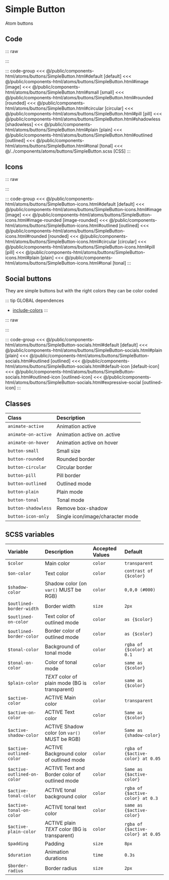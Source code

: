 # Simple Button
<Badge type="tip">Atom</Badge> <Badge type="info">buttons</Badge>

## Code

::: raw
<div class="dev-section">
    <!--@include: ../../public/components-html/atoms/buttons/SimpleButton.html -->
</div>
:::

::: code-group
<<< @/public/components-html/atoms/buttons/SimpleButton.html#default [default]
<<< @/public/components-html/atoms/buttons/SimpleButton.html#image [image]
<<< @/public/components-html/atoms/buttons/SimpleButton.html#small [small]
<<< @/public/components-html/atoms/buttons/SimpleButton.html#rounded [rounded]
<<< @/public/components-html/atoms/buttons/SimpleButton.html#circular [circular]
<<< @/public/components-html/atoms/buttons/SimpleButton.html#pill [pill]
<<< @/public/components-html/atoms/buttons/SimpleButton.html#shadowless [shadowless]
<<< @/public/components-html/atoms/buttons/SimpleButton.html#plain [plain]
<<< @/public/components-html/atoms/buttons/SimpleButton.html#outlined [outlined]
<<< @/public/components-html/atoms/buttons/SimpleButton.html#tonal [tonal]
<<< @/../components/atoms/buttons/SimpleButton.scss [CSS]
:::

## Icons

::: raw
<div class="dev-section">
    <!--@include: ../../public/components-html/atoms/buttons/SimpleButton-icons.html -->
</div>
:::

::: code-group
<<< @/public/components-html/atoms/buttons/SimpleButton-icons.html#default [default]
<<< @/public/components-html/atoms/buttons/SimpleButton-icons.html#image [image]
<<< @/public/components-html/atoms/buttons/SimpleButton-icons.html#image-rounded [image-rounded]
<<< @/public/components-html/atoms/buttons/SimpleButton-icons.html#outlined [outlined]
<<< @/public/components-html/atoms/buttons/SimpleButton-icons.html#rounded [rounded]
<<< @/public/components-html/atoms/buttons/SimpleButton-icons.html#circular [circular]
<<< @/public/components-html/atoms/buttons/SimpleButton-icons.html#pill [pill]
<<< @/public/components-html/atoms/buttons/SimpleButton-icons.html#plain [plain]
<<< @/public/components-html/atoms/buttons/SimpleButton-icons.html#tonal [tonal]
:::

## Social buttons
They are simple buttons but with the right colors they can be color coded

::: tip GLOBAL dependences
- [include-colors](/global/includers/colors.md)
:::

::: raw
<div class="dev-section">
    <!--@include: ../../public/components-html/atoms/buttons/SimpleButton-socials.html -->
</div>
:::

::: code-group
<<< @/public/components-html/atoms/buttons/SimpleButton-socials.html#default [default]
<<< @/public/components-html/atoms/buttons/SimpleButton-socials.html#plain [plain]
<<< @/public/components-html/atoms/buttons/SimpleButton-socials.html#outlined [outlined]
<<< @/public/components-html/atoms/buttons/SimpleButton-socials.html#default-icon [default-icon]
<<< @/public/components-html/atoms/buttons/SimpleButton-socials.html#outlined-icon [outlined-icon]
<<< @/public/components-html/atoms/buttons/SimpleButton-socials.html#expressive-social [outlined-icon]
:::


## Classes

| Class                | Description                      |
|:---------------------|:---------------------------------|
| `animate-active`     | Animation active                 |
| `animate-on-active`  | Animation active on .active      |
| `animate-on-hover`   | Animation active on hover        |
| `button-small`       | Small size                       |
| `button-rounded`     | Rounded border                   |
| `button-circular`    | Circular border                  |
| `button-pill`        | Pill border                      |
| `button-outlined`    | Outlined mode                    |
| `button-plain`       | Plain mode                       |
| `button-tonal`       | Tonal mode                       |
| `button-shadowless`  | Remove box-shadow                |
| `button-icon-only`   | Single icon/image/character mode |

## SCSS variables

| Variable                    | Description                                    | Accepted Values | Default                           |
|:----------------------------|:-----------------------------------------------|:----------------|:----------------------------------|
| `$color`                    | Main color                                     | `color`         | `transparent`                     |
| `$on-color`                 | Text color                                     | `color`         | `contrast of {$color}`            |
| `$shadow-color`             | Shadow color (on `var()` MUST be RGB)          | `color`         | `0,0,0 (#000)`                    | 
| `$outlined-border-width`    | Border width                                   | `size`          | `2px`                             |
| `$outlined-on-color`        | Text color of outlined mode                    | `color`         | `as {$color}`                     |
| `$outlined-border-color`    | Border color of outlined mode                  | `color`         | `as {$color}`                     |
| `$tonal-color`              | Background of tonal mode                       | `color`         | `rgba of {$color} at 0.1`         |
| `$tonal-on-color`           | Color of tonal mode                            | `color`         | `same as {$color}`                |
| `$plain-color`              | *TEXT* color of plain mode (BG is transparent) | `color`         | `same as {$color}`                |
| `$active-color`             | ACTIVE Main color                              | `color`         | `transparent`                     |
| `$active-on-color`          | ACTIVE Text color                              | `color`         | `Same as {$color}`                |
| `$active-shadow-color`      | ACTIVE Shadow color (on `var()` MUST be RGB)   | `color`         | `Same as {shadow-color}`          |
| `$active-outlined-color`    | ACTIVE Background color of outlined mode       | `color`         | `rgba of {$active-color} at 0.05` |
| `$active-outlined-on-color` | ACTIVE Text and Border color of outlined mode  | `color`         | `Same as {$active-color}`         |
| `$active-tonal-color`       | ACTIVE tonal background color                  | `color`         | `rgba of {$active-color} at 0.3`  |
| `$active-tonal-on-color`    | ACTIVE tonal text color                        | `color`         | `same as {$active-color}`         |
| `$active-plain-color`       | ACTIVE plain *TEXT* color (BG is transparent)  | `color`         | `rgba of {$active-color} at 0.05` |
| `$padding`                  | Padding                                        | `size`          | `8px`                             |
| `$duration`                 | Animation durations                            | `time`          | `0.3s`                            |
| `$border-radius`            | Border radius                                  | `size`          | `2px`                             |

<style lang="scss">
@use "docs/theme.scss" as theme;
@use "components/atoms/buttons/SimpleButton.scss" as * with (
    $color: theme.$primary-color,
    $active-color: theme.$secondary-color,
);
</style>
